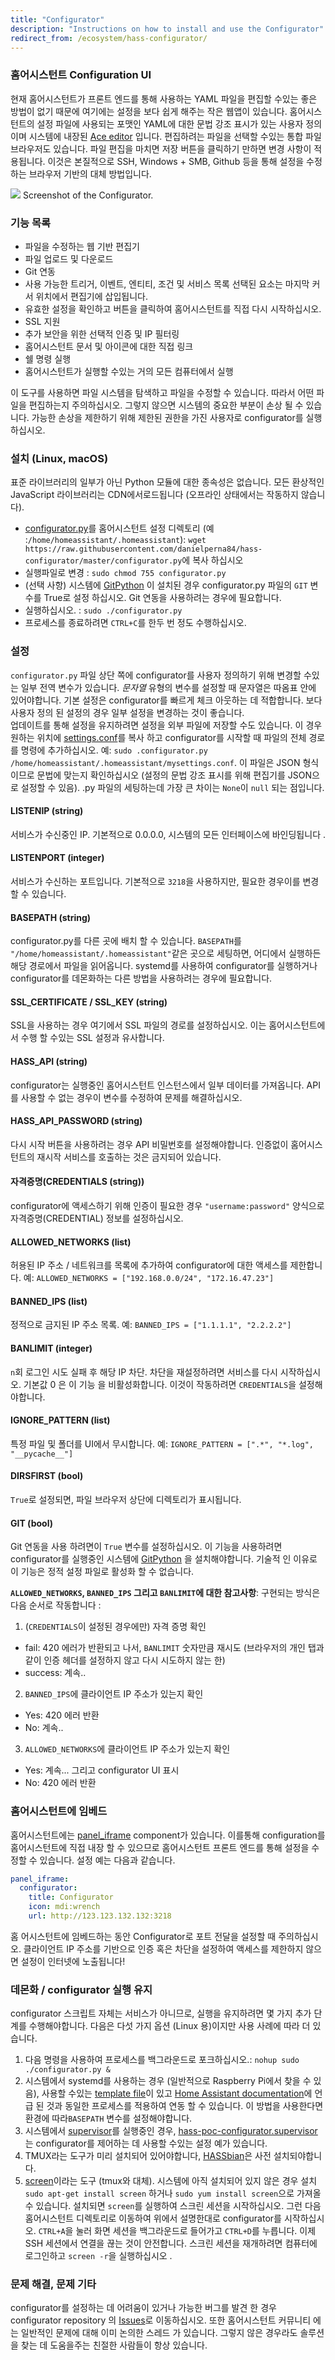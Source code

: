 ```yaml
---
title: "Configurator"
description: "Instructions on how to install and use the Configurator"
redirect_from: /ecosystem/hass-configurator/
---
```


### 홈어시스턴트 Configuration UI

현재 홈어시스턴트가 프론트 엔드를 통해 사용하는 YAML 파일을 편집할 수있는 좋은 방법이 없기 때문에 여기에는 설정을 보다 쉽게 ​​해주는 작은 웹앱이 있습니다. 홈어시스턴트의 설정 파일에 사용되는 포맷인 YAML에 대한 문법 강조 표시가 있는 사용자 정의이며 시스템에 내장된 [Ace editor](https://ace.c9.io/) 입니다. 편집하려는 파일을 선택할 수있는 통합 파일 브라우저도 있습니다. 파일 편집을 마치면 저장 버튼을 클릭하기 만하면 변경 사항이 적용됩니다. 이것은 본질적으로 SSH, Windows + SMB, Github 등을 통해 설정을 수정하는 브라우저 기반의 대체 방법입니다.

<p class='img'>
<img src='/images/hassio/screenshots/addon-hass-configurator.png'>
Screenshot of the Configurator.
</p>

### 기능 목록

- 파일을 수정하는 웹 기반 편집기
- 파일 업로드 및 다운로드
- Git 연동
- 사용 가능한 트리거, 이벤트, 엔티티, 조건 및 서비스 목록 선택된 요소는 마지막 커서 위치에서 편집기에 삽입됩니다.
- 유효한 설정을 확인하고 버튼을 클릭하여 홈어시스턴트를 직접 다시 시작하십시오.
- SSL 지원
- 추가 보안을 위한 선택적 인증 및 IP 필터링
- 홈어시스턴트 문서 및 아이콘에 대한 직접 링크
- 쉘 명령 실행
- 홈어시스턴트가 실행할 수있는 거의 모든 컴퓨터에서 실행

<div class='note warning'>
이 도구를 사용하면 파일 시스템을 탐색하고 파일을 수정할 수 있습니다. 따라서 어떤 파일을 편집하는지 주의하십시오. 그렇지 않으면 시스템의 중요한 부분이 손상 될 수 있습니다.
가능한 손상을 제한하기 위해 제한된 권한을 가진 사용자로 configurator를 실행하십시오.
</div>

### 설치 (Linux, macOS)
표준 라이브러리의 일부가 아닌 Python 모듈에 대한 종속성은 없습니다. 모든 환상적인 JavaScript 라이브러리는 CDN에서로드됩니다 (오프라인 상태에서는 작동하지 않습니다).
- [configurator.py](https://github.com/danielperna84/hass-configurator/blob/master/configurator.py)를 홈어시스턴트 설정 디렉토리 (예 :`/home/homeassistant/.homeassistant`): `wget https://raw.githubusercontent.com/danielperna84/hass-configurator/master/configurator.py`에 복사 하십시오
- 실행파일로 변경 : `sudo chmod 755 configurator.py`
- (선택 사항) 시스템에 [GitPython](https://gitpython.readthedocs.io/) 이 설치된 경우 configurator.py 파일의 `GIT` 변수를  True로 설정 하십시오. Git 연동을 사용하려는 경우에 필요합니다. 
- 실행하십시오. : `sudo ./configurator.py`
- 프로세스를 종료하려면 `CTRL+C`를 한두 번 정도 수행하십시오.

### 설정 
`configurator.py` 파일 상단 쪽에 configurator를 사용자 정의하기 위해 변경할 수있는 일부 전역 변수가 있습니다. _문자열_ 유형의 변수를 설정할 때 문자열은 따옴표 안에 있어야합니다. 기본 설정은 configurator를 빠르게 체크 아웃하는 데 적합합니다. 보다 사용자 정의 된 설정의 경우 일부 설정을 변경하는 것이 좋습니다.  
업데이트를 통해 설정을 유지하려면 설정을 외부 파일에 저장할 수도 있습니다. 이 경우 원하는 위치에 [settings.conf](https://github.com/danielperna84/hass-configurator/blob/master/settings.conf)를 복사 하고 configurator를 시작할 때 파일의 전체 경로를 명령에 추가하십시오. 예: `sudo .configurator.py /home/homeassistant/.homeassistant/mysettings.conf`. 이 파일은 JSON 형식이므로 문법에 맞는지 확인하십시오 (설정의 문법 강조 표시를 위해 편집기를 JSON으로 설정할 수 있음). .py 파일의 세팅하는데 가장 큰 차이는 `None`이 `null` 되는 점입니다. 

#### LISTENIP (string)
서비스가 수신중인 IP. 기본적으로 0.0.0.0, 시스템의 모든 인터페이스에 바인딩됩니다 .
#### LISTENPORT (integer)
서비스가 수신하는 포트입니다. 기본적으로 `3218`을 사용하지만, 필요한 경우이를 변경할 수 있습니다.
#### BASEPATH (string)
configurator.py를 다른 곳에 배치 할 수 있습니다. `BASEPATH`를 `"/home/homeassistant/.homeassistant"`같은 곳으로 세팅하면, 어디에서 실행하든 해당 경로에서 파일을 읽어옵니다. systemd를 사용하여 configurator를 실행하거나 configurator를 데몬화하는 다른 방법을 사용하려는 경우에 필요합니다.
#### SSL_CERTIFICATE / SSL_KEY (string)
SSL을 사용하는 경우 여기에서 SSL 파일의 경로를 설정하십시오.  이는 홈어시스턴트에서 수행 할 수있는 SSL 설정과 유사합니다.
#### HASS_API (string)
configurator는 실행중인 홈어시스턴트 인스턴스에서 일부 데이터를 가져옵니다. API를 사용할 수 없는 경우이 변수를 수정하여 문제를 해결하십시오. 
#### HASS_API_PASSWORD (string)
다시 시작 버튼을 사용하려는 경우 API 비밀번호를 설정해야합니다. 인증없이 홈어시스턴트의 재시작 서비스를 호출하는 것은 금지되어 있습니다.
#### 자격증명(CREDENTIALS (string))
configurator에 액세스하기 위해 인증이 필요한 경우 `"username:password"` 양식으로 자격증명(CREDENTIAL) 정보를 설정하십시오.
#### ALLOWED_NETWORKS (list)
허용된 IP 주소 / 네트워크를 목록에 추가하여 configurator에 대한 액세스를 제한합니다. 예: `ALLOWED_NETWORKS = ["192.168.0.0/24", "172.16.47.23"]`
#### BANNED_IPS (list)
정적으로 금지된 IP 주소 목록. 예: `BANNED_IPS = ["1.1.1.1", "2.2.2.2"]`
#### BANLIMIT (integer)
`n`회 로그인 시도 실패 후 해당 IP 차단. 차단을 재설정하려면 서비스를 다시 시작하십시오. 기본값 0 은 이 기능 을 비활성화합니다.  이것이 작동하려면 `CREDENTIALS`을 설정해야합니다.
#### IGNORE_PATTERN (list)
특정 파일 및 폴더를 UI에서 무시합니다. 예: `IGNORE_PATTERN = [".*", "*.log", "__pycache__"]`
#### DIRSFIRST (bool)
`True`로 설정되면, 파일 브라우저 상단에 디렉토리가 표시됩니다.
#### GIT (bool)
 Git 연동을 사용 하려면이 `True` 변수를 설정하십시오. 이 기능을 사용하려면 configurator를 실행중인 시스템에 [GitPython](https://gitpython.readthedocs.io) 을 설치해야합니다. 기술적 인 이유로 이 기능은 정적 설정 파일로 활성화 할 수 없습니다.  

__`ALLOWED_NETWORKS`, `BANNED_IPS` 그리고 `BANLIMIT`에 대한 참고사항__:
구현되는 방식은 다음 순서로 작동합니다 :

1. (`CREDENTIALS`이 설정된 경우에만) 자격 증명 확인
  - fail: 420 에러가 반환되고 나서, `BANLIMIT` 숫자만큼 재시도 (브라우저의 개인 탭과 같이 인증 헤더를 설정하지 않고 다시 시도하지 않는 한)
  - success: 계속.. 
2.  `BANNED_IPS`에 클라이언트 IP 주소가 있는지 확인 
  - Yes: 420 에러 반환
  - No: 계속.. 
3. `ALLOWED_NETWORKS`에 클라이언트 IP 주소가 있는지 확인
  - Yes: 계속... 그리고 configurator UI 표시
  - No: 420 에러 반환

### 홈어시스턴트에 임베드
홈어시스턴트에는 [panel_iframe](/integrations/panel_iframe/) component가 있습니다. 이를통해 configuration를 홈어시스턴트에 직접 내장 할 수 있으므로 홈어시스턴트 프론트 엔드를 통해 설정을 수정할 수 있습니다. 설정 예는 다음과 같습니다.

```yaml
panel_iframe:
  configurator:
    title: Configurator
    icon: mdi:wrench
    url: http://123.123.132.132:3218
```

<div class='note warning'>
홈 어시스턴트에 임베드하는 동안 Configurator로 포트 전달을 설정할 때 주의하십시오. 클라이언트 IP 주소를 기반으로 인증 혹은 차단을 설정하여 액세스를 제한하지 않으면 설정이 인터넷에 노출됩니다!
</div>

### 데몬화 / configurator 실행 유지
configurator 스크립트 자체는 서비스가 아니므로, 실행을 유지하려면 몇 가지 추가 단계를 수행해야합니다. 다음은 다섯 가지 옵션 (Linux 용)이지만 사용 사례에 따라 더 있습니다.

1. 다음 명령을 사용하여 프로세스를 백그라운드로 포크하십시오.:
`nohup sudo ./configurator.py &`
2. 시스템에서 systemd를 사용하는 경우 (일반적으로 Raspberry Pi에서 찾을 수 있음), 사용할 수있는 [template file](https://github.com/danielperna84/hass-configurator/blob/master/hass-configurator.systemd)이 있고 [Home Assistant documentation](/docs/autostart/systemd/)에 언급 된 것과 동일한 프로세스를 적용하여 연동 할 수 있습니다. 이 방법을 사용한다면 환경에 따라`BASEPATH` 변수를 설정해야합니다.
3. 시스템에서 [supervisor](http://supervisord.org/)를 실행중인 경우, [hass-poc-configurator.supervisor](https://github.com/danielperna84/hass-configurator/blob/master/hass-configurator.supervisor)는 configurator를 제어하는 ​​데 사용할 수있는 설정 예가 있습니다.
4. TMUX라는 도구가 미리 설치되어 있어야합니다, [HASSbian](/docs/installation/hassbian/)은 사전 설치되야합니다.
5. [screen](http://ss64.com/bash/screen.html)이라는 도구 (tmux와 대체). 시스템에 아직 설치되어 있지 않은 경우 설치 `sudo apt-get install screen` 하거나 `sudo yum install screen`으로 가져올 수 있습니다. 설치되면 `screen`를 실행하여 스크린 세션을 시작하십시오. 그런 다음 홈어시스턴트 디렉토리로 이동하여 위에서 설명한대로 configurator를 시작하십시오. `CTRL+A`을 눌러 화면 세션을 백그라운드로 들어가고 `CTRL+D`를 누릅니다. 이제 SSH 세션에서 연결을 끊는 것이 안전합니다. 스크린 세션을 재개하려면 컴퓨터에 로그인하고 `screen -r`을 실행하십시오 . 

### 문제 해결, 문제 기타 
configurator를 설정하는 데 어려움이 있거나 가능한 버그를 발견 한 경우 configurator repository 의 [Issues](https://github.com/danielperna84/hass-configurator/issues)로 이동하십시오. 또한 홈어시스턴트 커뮤니티 에는 일반적인 문제에 대해 이미 논의한 스레드 가 있습니다. 그렇지 않은 경우라도 솔루션을 찾는 데 도움을주는 친절한 사람들이 항상 있습니다.